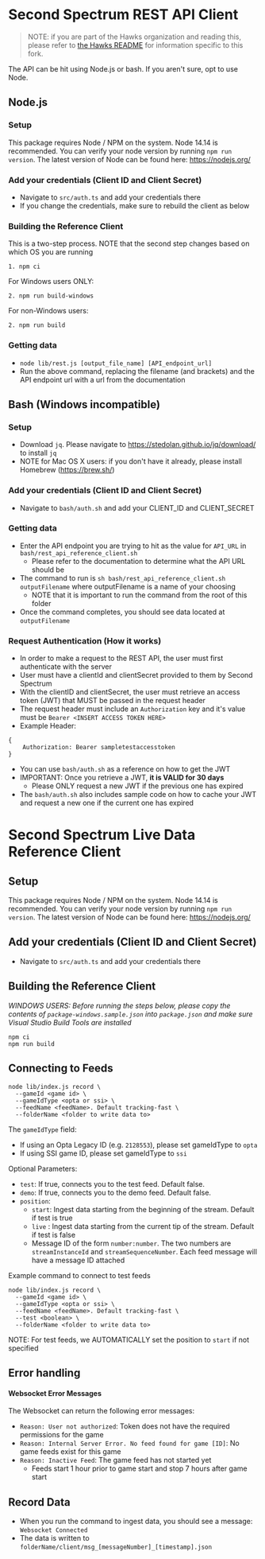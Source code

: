 # Second Spectrum REST API Client

> NOTE: if you are part of the Hawks organization and reading this, please refer to [the Hawks README](./README.hawks.md) for information specific to this fork.

The API can be hit using Node.js or bash. If you aren't sure, opt to use Node.

## Node.js

### Setup

This package requires Node / NPM on the system. Node 14.14 is recommended. You can verify your node version by running `npm run version`. The latest version of Node can be found here: https://nodejs.org/

### Add your credentials (Client ID and Client Secret)

- Navigate to `src/auth.ts` and add your credentials there
- If you change the credentials, make sure to rebuild the client as below

### Building the Reference Client

This is a two-step process. NOTE that the second step changes based on which OS you are running

```
1. npm ci
```

For Windows users ONLY:

```
2. npm run build-windows
```

For non-Windows users:

```
2. npm run build
```

### Getting data

- `node lib/rest.js [output_file_name] [API_endpoint_url]`
- Run the above command, replacing the filename (and brackets) and the API endpoint url with a url from the documentation

## Bash (Windows incompatible)

### Setup

- Download `jq`. Please navigate to https://stedolan.github.io/jq/download/ to install `jq`
- NOTE for Mac OS X users: if you don't have it already, please install Homebrew (https://brew.sh/)

### Add your credentials (Client ID and Client Secret)

- Navigate to `bash/auth.sh` and add your CLIENT_ID and CLIENT_SECRET

### Getting data

- Enter the API endpoint you are trying to hit as the value for `API_URL` in `bash/rest_api_reference_client.sh`
  - Please refer to the documentation to determine what the API URL should be
- The command to run is `sh bash/rest_api_reference_client.sh outputFilename` where outputFilename is a name of your choosing
  - NOTE that it is important to run the command from the root of this folder
- Once the command completes, you should see data located at `outputFilename`

### Request Authentication (How it works)

- In order to make a request to the REST API, the user must first authenticate with the server
- User must have a clientId and clientSecret provided to them by Second Spectrum
- With the clientID and clientSecret, the user must retrieve an access token (JWT) that MUST be passed in the request header
- The request header must include an `Authorization` key and it's value must be `Bearer <INSERT ACCESS TOKEN HERE>`
- Example Header:

```
{
    Authorization: Bearer sampletestaccesstoken
}
```

- You can use `bash/auth.sh` as a reference on how to get the JWT
- IMPORTANT: Once you retrieve a JWT, **it is VALID for 30 days**
  - Please ONLY request a new JWT if the previous one has expired
- The `bash/auth.sh` also includes sample code on how to cache your JWT and request a new one if the current one has expired

# Second Spectrum Live Data Reference Client

## Setup

This package requires Node / NPM on the system. Node 14.14 is recommended. You can verify your node version by running `npm run version`. The latest version of Node can be found here: https://nodejs.org/

## Add your credentials (Client ID and Client Secret)

- Navigate to `src/auth.ts` and add your credentials there

## Building the Reference Client

_WINDOWS USERS: Before running the steps below, please copy the contents of `package-windows.sample.json` into `package.json` and make sure Visual Studio Build Tools are installed_

```
npm ci
npm run build
```

## Connecting to Feeds

```
node lib/index.js record \
  --gameId <game id> \
  --gameIdType <opta or ssi> \
  --feedName <feedName>. Default tracking-fast \
  --folderName <folder to write data to>
```

The `gameIdType` field:

- If using an Opta Legacy ID (e.g. `2128553`), please set gameIdType to `opta`
- If using SSI game ID, please set gameIdType to `ssi`

Optional Parameters:

- `test`: If true, connects you to the test feed. Default false.
- `demo`: If true, connects you to the demo feed. Default false.
- `position`:
  - `start`: Ingest data starting from the beginning of the stream. Default if test is true
  - `live` : Ingest data starting from the current tip of the stream. Default if test is false
  - Message ID of the form `number:number`. The two numbers are `streamInstanceId` and `streamSequenceNumber`. Each feed message will have a message ID attached

Example command to connect to test feeds

```
node lib/index.js record \
  --gameId <game id> \
  --gameIdType <opta or ssi> \
  --feedName <feedName>. Default tracking-fast \
  --test <boolean> \
  --folderName <folder to write data to>
```

NOTE: For test feeds, we AUTOMATICALLY set the position to `start` if not specified

## Error handling

#### Websocket Error Messages

The Websocket can return the following error messages:

- `Reason: User not authorized`: Token does not have the required permissions for the game
- `Reason: Internal Server Error. No feed found for game [ID]`: No game feeds exist for this game
- `Reason: Inactive Feed`: The game feed has not started yet
  - Feeds start 1 hour prior to game start and stop 7 hours after game start

## Record Data

- When you run the command to ingest data, you should see a message: `Websocket Connected`
- The data is written to `folderName/client/msg_[messageNumber]_[timestamp].json`
